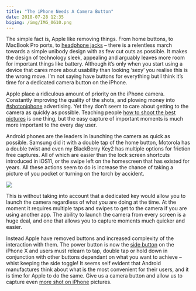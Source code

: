```yaml
---
title: "The iPhone Needs A Camera Button"
date: 2018-07-28 12:35
bigimg: /img/IMG_0610.png
---
```

The simple fact is, Apple like removing things. From home buttons, to MacBook Pro ports, to [headphone jacks](https://gr36.com/2017-08-27-iphone7-headphonejack/) &#8211; there is a relentless march towards a simple unibody design with as few cut outs as possible. It makes the design of technology sleek, appealing and arguably leaves more room for important things like battery. Although it&#8217;s only when you start using a device that cares more about usability than looking &#8216;sexy&#8217; you realise this is the wrong move. I’m not saying have buttons for everything but I think it&#8217;s time for a dedicated camera button on the iPhone.

Apple place a ridiculous amount of priority on the iPhone camera. Constantly improving the quality of the shots, and plowing money into [#shotoniphone](https://www.instagram.com/explore/tags/shotoniphone/?hl=en) advertising. Yet they don&#8217;t seem to care about getting to the camera as quickly as possible. Teaching people [how to shoot the best pictures](https://www.apple.com/uk/iphone/photography-how-to/) is one thing, but the easy capture of important moments is much more important to the every day user.

Android phones are the leaders in launching the camera as quick as possible. Samsung did it with a double tap of the home button, Motorola has a double twist and even my BlackBerry Key2 has multiple options for friction free captures. All of which are easier than the lock screen shortcuts introduced in iOS11, or the swipe left on the homescreen that has existed for years. All these actions seem to do is increase the chance of taking a picture of you pocket or turning on the torch by accident.

![](https://gr36.com/img/key2-convienience-key.jpg)

This is without taking into account that a dedicated key would allow you to launch the camera regardless of what you are doing at the time. At the moment it requires multiple taps and swipes to get to the camera if you are using another app. The ability to launch the camera from every screen is a huge deal, and one that allows you to capture moments much quicker and easier.

Instead Apple have removed buttons and increased complexity of the interaction with them. The power button is now the [side button](http://www.idownloadblog.com/2017/09/09/iphone-x-side-button/) on the iPhone X and users must relearn to tap, double tap or hold down in conjunction with other buttons dependant on what you want to achieve &#8211; whist keeping the side toggle! It seems self evident that Android manufactures think about what is the most convenient for their users, and it is time for Apple to do the same. Give us a camera button and allow us to capture even [more shot on iPhone](https://9to5mac.com/2018/02/25/shot-on-iphone-x-first-dance/) pictures.
